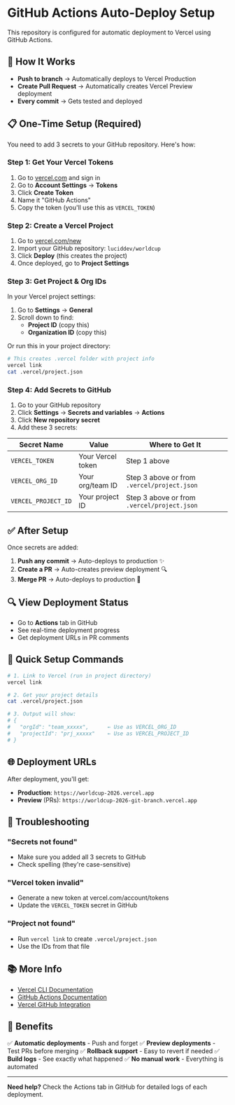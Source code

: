 # GitHub Actions Auto-Deploy Setup

This repository is configured for automatic deployment to Vercel using GitHub Actions.

## 🚀 How It Works

- **Push to branch** → Automatically deploys to Vercel Production
- **Create Pull Request** → Automatically creates Vercel Preview deployment
- **Every commit** → Gets tested and deployed

## 📋 One-Time Setup (Required)

You need to add 3 secrets to your GitHub repository. Here's how:

### Step 1: Get Your Vercel Tokens

1. Go to [vercel.com](https://vercel.com) and sign in
2. Go to **Account Settings** → **Tokens**
3. Click **Create Token**
4. Name it "GitHub Actions"
5. Copy the token (you'll use this as `VERCEL_TOKEN`)

### Step 2: Create a Vercel Project

1. Go to [vercel.com/new](https://vercel.com/new)
2. Import your GitHub repository: `luciddev/worldcup`
3. Click **Deploy** (this creates the project)
4. Once deployed, go to **Project Settings**

### Step 3: Get Project & Org IDs

In your Vercel project settings:

1. Go to **Settings** → **General**
2. Scroll down to find:
   - **Project ID** (copy this)
   - **Organization ID** (copy this)

Or run this in your project directory:
```bash
# This creates .vercel folder with project info
vercel link
cat .vercel/project.json
```

### Step 4: Add Secrets to GitHub

1. Go to your GitHub repository
2. Click **Settings** → **Secrets and variables** → **Actions**
3. Click **New repository secret**
4. Add these 3 secrets:

| Secret Name | Value | Where to Get It |
|-------------|-------|-----------------|
| `VERCEL_TOKEN` | Your Vercel token | Step 1 above |
| `VERCEL_ORG_ID` | Your org/team ID | Step 3 above or from `.vercel/project.json` |
| `VERCEL_PROJECT_ID` | Your project ID | Step 3 above or from `.vercel/project.json` |

## ✅ After Setup

Once secrets are added:

1. **Push any commit** → Auto-deploys to production ✨
2. **Create a PR** → Auto-creates preview deployment 🔍
3. **Merge PR** → Auto-deploys to production 🚀

## 🔍 View Deployment Status

- Go to **Actions** tab in GitHub
- See real-time deployment progress
- Get deployment URLs in PR comments

## 🎯 Quick Setup Commands

```bash
# 1. Link to Vercel (run in project directory)
vercel link

# 2. Get your project details
cat .vercel/project.json

# 3. Output will show:
# {
#   "orgId": "team_xxxxx",      ← Use as VERCEL_ORG_ID
#   "projectId": "prj_xxxxx"    ← Use as VERCEL_PROJECT_ID
# }
```

## 🌐 Deployment URLs

After deployment, you'll get:
- **Production**: `https://worldcup-2026.vercel.app`
- **Preview** (PRs): `https://worldcup-2026-git-branch.vercel.app`

## 🔧 Troubleshooting

### "Secrets not found"
- Make sure you added all 3 secrets to GitHub
- Check spelling (they're case-sensitive)

### "Vercel token invalid"
- Generate a new token at vercel.com/account/tokens
- Update the `VERCEL_TOKEN` secret in GitHub

### "Project not found"
- Run `vercel link` to create `.vercel/project.json`
- Use the IDs from that file

## 📚 More Info

- [Vercel CLI Documentation](https://vercel.com/docs/cli)
- [GitHub Actions Documentation](https://docs.github.com/en/actions)
- [Vercel GitHub Integration](https://vercel.com/docs/deployments/git/vercel-for-github)

## 🎉 Benefits

✅ **Automatic deployments** - Push and forget
✅ **Preview deployments** - Test PRs before merging
✅ **Rollback support** - Easy to revert if needed
✅ **Build logs** - See exactly what happened
✅ **No manual work** - Everything is automated

---

**Need help?** Check the Actions tab in GitHub for detailed logs of each deployment.

